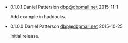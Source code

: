 * 0.1.0.1 Daniel Pattersion <dbp@dbpmail.net> 2015-11-1

  Add example in haddocks.

* 0.1.0.0 Daniel Patterson <dbp@dbpmail.net> 2015-10-25

  Initial release.
